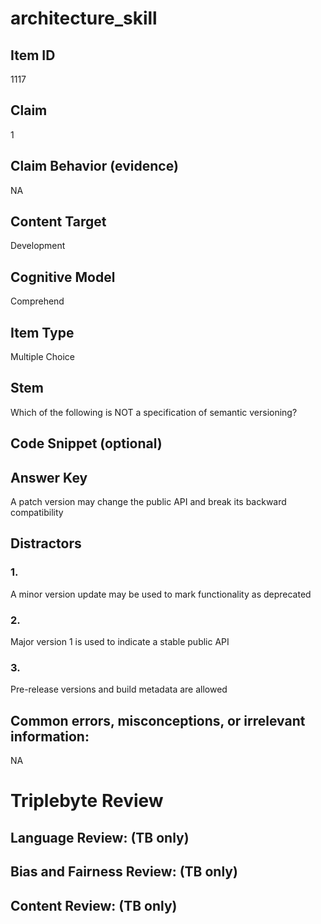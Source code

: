 # architecture_skill

## Item ID
1117

## Claim
1

## Claim Behavior (evidence)
NA

## Content Target
Development

## Cognitive Model
Comprehend

## Item Type
Multiple Choice

## Stem
Which of the following is NOT a specification of semantic versioning?

## Code Snippet (optional)


## Answer Key
A patch version may change the public API and break its backward compatibility

## Distractors

### 1.
A minor version update may be used to mark functionality as deprecated

### 2.
Major version 1 is used to indicate a stable public API

### 3.
Pre-release versions and build metadata are allowed

## Common errors, misconceptions, or irrelevant information:
NA

# Triplebyte Review


## Language Review: (TB only)


## Bias and Fairness Review: (TB only)


## Content Review: (TB only)

